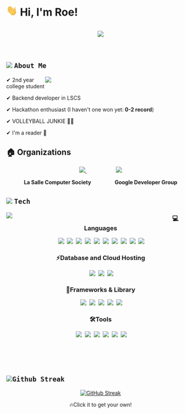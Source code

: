 <!-- <p align = "center">
	<img src = "https://github.com/7oSkaaa/7oSkaaa/blob/output/github-contribution-grid-snake.svg?" alt = "Snake Game"/>
</p> !-->

<p align="center">
    <summary><h1 style="display: inline-block"><img src="https://raw.githubusercontent.com/ABSphreak/ABSphreak/master/gifs/Hi.gif" width="30px"> Hi, I'm Roe!</h1></summary>
</p>

<p align="center">
  <!-- Typing SVG by DenverCoder1 - https://github.com/DenverCoder1/readme-typing-svg -->
  <a href="https://github.com/DenverCoder1/readme-typing-svg">
    <img src="https://readme-typing-svg.demolab.com/?lines=Average%20Student%20Programmer;Backend%20Developer%20;Full-stack%20in%20the%20making;&font=Fira%20Code&center=true&width=440&height=65&color=d0a1e5&vCenter=true&pause=1000&size=22" /></a>
</p>

<br>
    
## <img src="https://media.giphy.com/media/ObNTw8Uzwy6KQ/giphy.gif" width="30px">&nbsp;`About Me`

<img align="right" width="400" src="https://github-readme-stats.vercel.app/api?username=Solenad"/>

<div>
	<p>✔ 2nd year college student</p>
	<p>✔ Backend developer in LSCS</p>
	<p>✔ Hackathon enthusiast (I haven't one won yet:<strong> 0-2 record</strong>)</p>
	<p>✔ VOLLEYBALL JUNKIE 🏐🏐</p>
	<p>✔ I'm a reader 📖</p>
</div>


## 🏠 Organizations

<p align="center">
  <span>
    <a href="https://www.facebook.com/LaSalleComputerSociety">
      <img width="150" src="https://picsvg.com/svg/fy9e2a.jpg"/>
    </a>
  </span>
  &nbsp;&nbsp;&nbsp;&nbsp;&nbsp;&nbsp;&nbsp;&nbsp;&nbsp;&nbsp;&nbsp;&nbsp;&nbsp;&nbsp;&nbsp;&nbsp;&nbsp;&nbsp;&nbsp;
  <span>
    <a href="https://www.facebook.com/GDGoCDLSU">
      <img width="150" src="https://scontent.fmnl4-1.fna.fbcdn.net/v/t39.30808-6/474444678_619379693793371_5071102139988313382_n.jpg?_nc_cat=111&ccb=1-7&_nc_sid=6ee11a&_nc_eui2=AeG--MzReKikI2yEK1o9Q8aehX8Z-pJVtMCFfxn6klW0wI233Tuv8Ya2pfzU-R5o1-o79f9JjKYoZ9V5cUHw3pR5&_nc_ohc=UFq6Ywv3HmsQ7kNvgHUZmXD&_nc_oc=AdhEPX92zW0WCpksUrs2vaKe7IXI3iQVvXvyCgrXiM92h_7Z5Zz6oFv72TD1UW8zGnUIbEsSBVGcyb73aYaXWjuZ&_nc_zt=23&_nc_ht=scontent.fmnl4-1.fna&_nc_gid=Ae5AnxVYjNgFZiAGm1bxWAl&oh=00_AYCwI7u6TLE4mBeM7Qyn8Pc_uhfN0KyeSY7gWn3pVDblUg&oe=67CCD213"/>
    </a>
  </span>
</p>

<p align="center">
  <span><strong>La Salle Computer Society</strong></span>
  &nbsp;&nbsp;&nbsp;&nbsp;&nbsp;&nbsp;&nbsp;&nbsp;&nbsp;&nbsp;&nbsp;&nbsp;&nbsp;&nbsp;
  <span><strong>Google Developer Group</strong></span>
</p>



## <img src = "https://github.com/7oSkaaa/7oSkaaa/blob/main/Images/CP_PS.gif?raw=true" width = 40px> `Tech`


<img align="left" width="400" src="https://github-readme-stats.vercel.app/api/top-langs/?username=Solenad"/>
<div align="center">

<h3>‍💻 Languages</h3>

&nbsp;<img height="20" src="https://img.shields.io/badge/Node%20js-339933?style=for-the-badge&logo=nodedotjs&logoColor=white" />
&nbsp;<img height="20" src="https://img.shields.io/badge/C-00599C?style=for-the-badge&logo=c&logoColor=white" />
&nbsp;<img height="20" src="https://img.shields.io/badge/Python-FFD43B?style=for-the-badge&logo=python&logoColor=blue" />
&nbsp;<img height="20" src="https://img.shields.io/badge/JavaScript-323330?style=for-the-badge&logo=javascript&logoColor=F7DF1E" />
&nbsp;<img height="20" src="https://img.shields.io/badge/HTML5-E34F26?style=for-the-badge&logo=html5&logoColor=white" />
&nbsp;<img height="20" src="https://img.shields.io/badge/Tailwind_CSS-38B2AC?style=for-the-badge&logo=tailwind-css&logoColor=white" />
&nbsp;<img height="20" src="https://img.shields.io/badge/CSS3-1572B6?style=for-the-badge&logo=css3&logoColor=white" />
&nbsp;<img height="20" src="https://img.shields.io/badge/Markdown-000000?style=for-the-badge&logo=markdown&logoColor=white" />
&nbsp;<img height="20" src="https://img.shields.io/badge/R-276DC3?style=for-the-badge&logo=r&logoColor=white" />
&nbsp;<img height="20" src="https://img.shields.io/badge/Markdown-000000?style=for-the-badge&logo=markdown&logoColor=white" />

<h3>⚡Database and Cloud Hosting</h3>

&nbsp;<img height="20" src="https://img.shields.io/badge/MySQL-005C84?style=for-the-badge&logo=mysql&logoColor=white" />
&nbsp;<img height="20" src="https://img.shields.io/badge/MongoDB-4EA94B?style=for-the-badge&logo=mongodb&logoColor=white" />
&nbsp;<img height="20" src="https://img.shields.io/badge/Cloudinary-3448C5?style=for-the-badge&logo=Cloudinary&logoColor=white" />

<h3>🚀Frameworks & Library</h3>

&nbsp;<img height="20" src="https://img.shields.io/badge/React-20232A?style=for-the-badge&logo=react&logoColor=61DAFB" />
&nbsp;<img height="20" src="https://img.shields.io/badge/Express%20js-000000?style=for-the-badge&logo=express&logoColor=white" />
&nbsp;<img height="20" src="https://img.shields.io/badge/axios-671ddf?&style=for-the-badge&logo=axios&logoColor=white" />
&nbsp;<img height="20" src="https://img.shields.io/badge/Docker-2CA5E0?style=for-the-badge&logo=docker&logoColor=white" />
&nbsp;<img height="20" src="https://img.shields.io/badge/firebase-ffca28?style=for-the-badge&logo=firebase&logoColor=black" />

<h3>🛠️Tools</h3>


&nbsp;<img height="20" src="https://img.shields.io/badge/VSCode-0078D4?style=for-the-badge&logo=visual%20studio%20code&logoColor=white" />
&nbsp;<img height="20" src="https://img.shields.io/badge/NeoVim-%2357A143.svg?&style=for-the-badge&logo=neovim&logoColor=white" />
&nbsp;<img height="20" src="https://img.shields.io/badge/Postman-FF6C37?style=for-the-badge&logo=Postman&logoColor=white" />
&nbsp;<img height="20" src="https://img.shields.io/badge/powershell-5391FE?style=for-the-badge&logo=powershell&logoColor=white" />
&nbsp;<img height="20" src="https://img.shields.io/badge/GIT-E44C30?style=for-the-badge&logo=git&logoColor=white" />
&nbsp;<img height="20" src="https://img.shields.io/badge/powershell-5391FE?style=for-the-badge&logo=powershell&logoColor=white" />
</div>

<br><br><br>

## <img width="30" src="https://media4.giphy.com/media/47GPQ7ZzivsemHKPvB/giphy.gif?cid=6c09b952hc4o67edn9jzpwfp0z9eyy2hpxl9wmrae42w50uj&ep=v1_internal_gif_by_id&rid=giphy.gif&ct=s" />`Github Streak`
<p align="center">
<a href="https://git.io/streak-stats"><img src="https://github-readme-streak-stats-kohl-alpha.vercel.app?user=Solenad&theme=midnight-purple&locale=fil" alt="GitHub Streak" /></a>
</p>
<p align="center">
🔥Click it to get your own!
</p>

